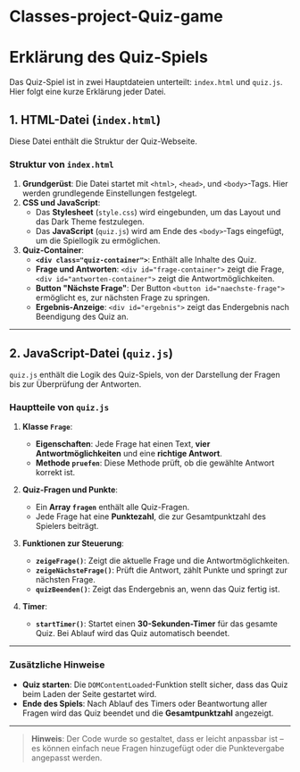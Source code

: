 # Classes-project-Quiz-game

# Erklärung des Quiz-Spiels

Das Quiz-Spiel ist in zwei Hauptdateien unterteilt: `index.html` und `quiz.js`. Hier folgt eine kurze Erklärung jeder Datei.

## 1. HTML-Datei (`index.html`)

Diese Datei enthält die Struktur der Quiz-Webseite.

### Struktur von `index.html`

1. **Grundgerüst**: Die Datei startet mit `<html>`, `<head>`, und `<body>`-Tags. Hier werden grundlegende Einstellungen festgelegt.
2. **CSS und JavaScript**:
   - Das **Stylesheet** (`style.css`) wird eingebunden, um das Layout und das Dark Theme festzulegen.
   - Das **JavaScript** (`quiz.js`) wird am Ende des `<body>`-Tags eingefügt, um die Spiellogik zu ermöglichen.
3. **Quiz-Container**:
   - **`<div class="quiz-container">`**: Enthält alle Inhalte des Quiz.
   - **Frage und Antworten**: `<div id="frage-container">` zeigt die Frage, `<div id="antworten-container">` zeigt die Antwortmöglichkeiten.
   - **Button "Nächste Frage"**: Der Button `<button id="naechste-frage">` ermöglicht es, zur nächsten Frage zu springen.
   - **Ergebnis-Anzeige**: `<div id="ergebnis">` zeigt das Endergebnis nach Beendigung des Quiz an.

---

## 2. JavaScript-Datei (`quiz.js`)

`quiz.js` enthält die Logik des Quiz-Spiels, von der Darstellung der Fragen bis zur Überprüfung der Antworten.

### Hauptteile von `quiz.js`

1. **Klasse `Frage`**:
   - **Eigenschaften**: Jede Frage hat einen Text, **vier Antwortmöglichkeiten** und eine **richtige Antwort**.
   - **Methode `pruefen`**: Diese Methode prüft, ob die gewählte Antwort korrekt ist.

2. **Quiz-Fragen und Punkte**:
   - Ein **Array `fragen`** enthält alle Quiz-Fragen.
   - Jede Frage hat eine **Punktezahl**, die zur Gesamtpunktzahl des Spielers beiträgt.

3. **Funktionen zur Steuerung**:
   - **`zeigeFrage()`**: Zeigt die aktuelle Frage und die Antwortmöglichkeiten.
   - **`zeigeNächsteFrage()`**: Prüft die Antwort, zählt Punkte und springt zur nächsten Frage.
   - **`quizBeenden()`**: Zeigt das Endergebnis an, wenn das Quiz fertig ist.

4. **Timer**:
   - **`startTimer()`**: Startet einen **30-Sekunden-Timer** für das gesamte Quiz. Bei Ablauf wird das Quiz automatisch beendet.

---

### Zusätzliche Hinweise

- **Quiz starten**: Die `DOMContentLoaded`-Funktion stellt sicher, dass das Quiz beim Laden der Seite gestartet wird.
- **Ende des Spiels**: Nach Ablauf des Timers oder Beantwortung aller Fragen wird das Quiz beendet und die **Gesamtpunktzahl** angezeigt.

--- 

> **Hinweis**: Der Code wurde so gestaltet, dass er leicht anpassbar ist – es können einfach neue Fragen hinzugefügt oder die Punktevergabe angepasst werden.
